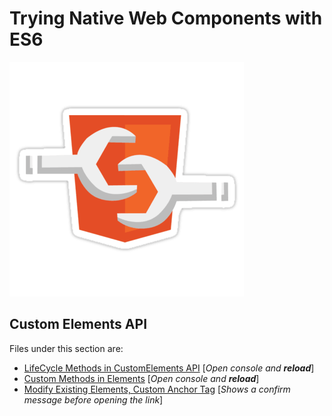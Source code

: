 # Trying Native Web Components with ES6

![WebComponentsLogo](webcomponents.png)

## Custom Elements API 

Files under this section are:

* [LifeCycle Methods in CustomElements API](custom-lifecycle-methods.html) [_Open console and **reload**_]
* [Custom Methods in Elements](custom-methods.html) [_Open console and **reload**_]
* [Modify Existing Elements, Custom Anchor Tag](custom-methods.html) [_Shows a confirm message before opening the link_]
